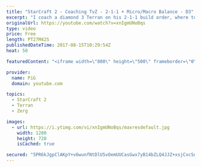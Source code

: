 ```yaml
---
title: "StarCraft 2 - Coaching TvZ - 2-1-1 + Micro/Macro Balance - D3"
excerpt: "I coach a diamond 3 Terran on his 2-1-1 build order, where to focus his attention, when to look at the fighting and when to look at home -- Watch live at https://www.twitch.tv/x5_pig"
originalUrl: https://youtube.com/watch?v=xnIgmUNoBqs
type: video
price: Free
length: PT27M42S
publishedDateTime: 2017-08-15T10:29:54Z
heat: 50

featuredContent: "<iframe width=\"800\" height=\"500\" frameborder=\"0\" src=\"https://www.youtube.com/embed/xnIgmUNoBqs\" allow=\"accelerometer; autoplay; encrypted-media; gyroscope; picture-in-picture\" allowfullscreen></iframe>"

provider:
  name: PiG
  domain: youtube.com

topics:
  - StarCraft 2
  - Terran
  - Zerg

images:
  - url: https://i.ytimg.com/vi/xnIgmUNoBqs/maxresdefault.jpg
    width: 1280
    height: 720
    isCached: true

secured: "5PR6kJgpClAKpY+v6wunfNtDlU5vOemUUCasGwx7yB14bZLQ4JJZ+xsjCvcSnTM1j3oau0jaaD8z/sVDofcbyHu7wbF+H6JKNy3hjCY3obcSvXpCYPjPWo9vEaXXUHsYtnS+JHn+45p2nLDX9ytmPabaRH0fI2xjX2a8CRks4ATXuD+RXmhHj29IwbT+TuTaZQ7H9nBKBWbNd/RNOhFQEqPZJ617FS0efg3bKri+qa8PL+iX68Co3gDUBbetJ0+SwBAZFpyQxVj6tCD5LV6YbwiGCxXIvC8lHVqLAY7j3JSglWeuULSWXLTRQQnrxRlvMEEVLTTSVOnVv+s8ZeMyK8CaSeLCFWU5Fw3zwMOKphq7LUjU4n754tKyWMbL/n9q39G5UowI0RIsRnagMioFUNX+lyFvMtQfT11MvLLmWwY=;X/2SMe/+a3L26rmNqTw9hQ=="
---
```


